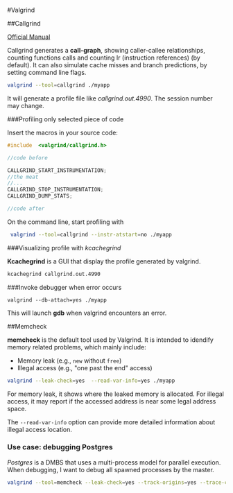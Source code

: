 #Valgrind

##Callgrind

[Official Manual](http://valgrind.org/docs/manual/cl-manual.html)

Callgrind generates a **call-graph**, showing caller-callee relationships, counting functions calls and counting Ir (instruction references) (by default). It can also simulate cache misses and branch predictions, by setting command line flags.

```bash
valgrind --tool=callgrind ./myapp
```

It will generate a profile file like *callgrind.out.4990*. The session number may change.

###Profiling only selected piece of code

Insert the macros in your source code:

```cpp
#include  <valgrind/callgrind.h>

//code before

CALLGRIND_START_INSTRUMENTATION;
//the meat
//...
CALLGRIND_STOP_INSTRUMENTATION;
CALLGRIND_DUMP_STATS;

//code after
```

On the command line, start profiling with

```bash
 valgrind --tool=callgrind --instr-atstart=no ./myapp
```

###Visualizing profile with *kcachegrind*

**Kcachegrind** is a GUI that display the profile generated by valgrind.
```bash
kcachegrind callgrind.out.4990
```

###Invoke debugger when error occurs
```
valgrind --db-attach=yes ./myapp
```
This will launch **gdb** when valgrind encounters an error.

##Memcheck

**memcheck** is the default tool used by Valgrind. It is intended to idendify memory related problems, which mainly include:

+ Memory leak (e.g., `new` without `free`)
+ Illegal access (e.g., "one past the end" access)

```bash
valgrind --leak-check=yes  --read-var-info=yes ./myapp
```

For memory leak, it shows where the leaked memory is allocated. For illegal access, it may report if the accessed address is near some legal address space.

The ` --read-var-info ` option can provide more detailed information about illegal access location.

### Use case: debugging Postgres

*Postgres* is a DMBS that uses a multi-process model for parallel execution. 
When debugging, I want to debug all spawned processes by the master.

```bash
valgrind --tool=memcheck --leak-check=yes --track-origins=yes --trace-children=yes --db-attach=yes --log-file="valgrind.log" pg_ctl -D ./data start 
```
